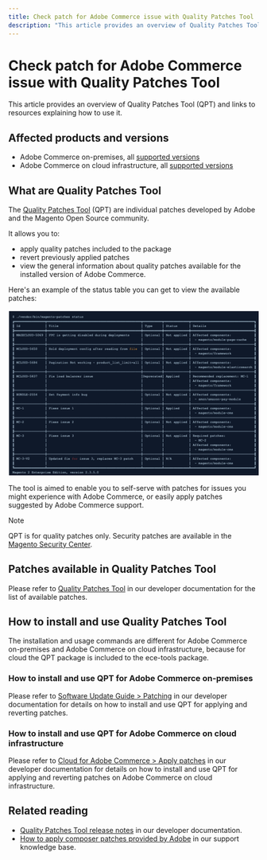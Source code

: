 ```yaml
---
title: Check patch for Adobe Commerce issue with Quality Patches Tool
description: "This article provides an overview of Quality Patches Tool (QPT) and links to resources explaining how to use it."
---
```


# Check patch for Adobe Commerce issue with Quality Patches Tool

This article provides an overview of Quality Patches Tool (QPT) and links to resources explaining how to use it.

## Affected products and versions

* Adobe Commerce on-premises, all [supported versions](https://magento.com/sites/default/files/magento-software-lifecycle-policy.pdf)
* Adobe Commerce on cloud infrastructure, all [supported versions](https://magento.com/sites/default/files/magento-software-lifecycle-policy.pdf)

## What are Quality Patches Tool

The [Quality Patches Tool](https://github.com/magento/quality-patches) (QPT) are individual patches developed by Adobe and the Magento Open Source community.

It allows you to:

* apply quality patches included to the package
* revert previously applied patches
* view the general information about quality patches available for the installed version of Adobe Commerce.

Here's an example of the status table you can get to view the available patches:

![Magento_patches_list](assets/status_table.png)

The tool is aimed to enable you to self-serve with patches for issues you might experience with Adobe Commerce, or easily apply patches suggested by Adobe Commerce support.

>[!NOTE]
>
>QPT is for quality patches only. Security patches are available in the [Magento Security Center](https://magento.com/security/patches).

## Patches available in Quality Patches Tool

Please refer to [Quality Patches Tool](https://devdocs.magento.com/quality-patches/tool.html#patch-grid) in our developer documentation for the list of available patches.

## How to install and use Quality Patches Tool

The installation and usage commands are different for Adobe Commerce on-premises and Adobe Commerce on cloud infrastructure, because for cloud the QPT package is included to the ece-tools package.

### How to install and use QPT for Adobe Commerce on-premises

Please refer to [Software Update Guide > Patching](https://devdocs.magento.com/guides/v2.4/comp-mgr/patching/mqp.html) in our developer documentation for details on how to install and use QPT for applying and reverting patches.

### How to install and use QPT for Adobe Commerce on cloud infrastructure

Please refer to [ Cloud for Adobe Commerce > Apply patches](https://devdocs.magento.com/cloud/project/project-patch.html) in our developer documentation for details on how to install and use QPT for applying and reverting patches on Adobe Commerce on cloud infrastructure.

## Related reading

* [Quality Patches Tool release notes](https://devdocs.magento.com/quality-patches/release-notes.html) in our developer documentation.
* [How to apply composer patches provided by Adobe](https://support.magento.com/hc/en-us/articles/360028367731) in our support knowledge base. 
